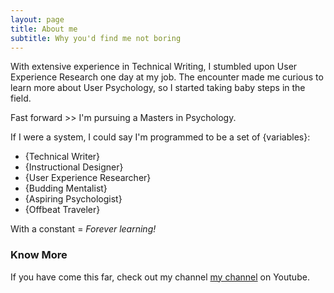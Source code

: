 ```yaml
---
layout: page
title: About me
subtitle: Why you'd find me not boring
---
```


With extensive experience in Technical Writing, I stumbled upon User Experience Research one day at my job. The encounter made me curious to learn more about User Psychology, so I started taking baby steps in the field.

Fast forward >> I'm pursuing a Masters in Psychology.

If I were a system, I could say I'm programmed to be a set of {variables}:
- {Technical Writer}
- {Instructional Designer}
- {User Experience Researcher}
- {Budding Mentalist}
- {Aspiring Psychologist}
- {Offbeat Traveler}

With a constant =  *Forever learning!*

### Know More

If you have come this far, check out my channel [my channel](https://www.youtube.com/) on Youtube.
